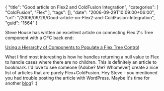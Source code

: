 {
	"title": "Good article on Flex2 and ColdFusion Integration",
	"categories": [
		"ColdFusion",
		"Flex"
	],
	"tags": [],
	"date": "2006-09-29T10:09:00+06:00",
	"url": "/2006/09/29/Good-article-on-Flex2-and-ColdFusion-Integration",
	"guid": "1564"
}

Steve House has written an excellent article on connecting Flex 2's Tree component with a CFC back end:

<a href="http://cyberdust.wordpress.com/2006/09/29/using-a-hierarchy-of-components-to-populate-a-flex-tree-control/">
Using a Hierarchy of Components to Populate a Flex Tree Control</a>

What I find most interesting is how he handles returning a null value to Flex to handle cases where there are no children. This is definitely an article to bookmark. I'd love to see someone (Adobe? Me? Whomever) create a nice list of articles that are purely Flex+ColdFusion.
Hey Steve - you mentioned you had trouble posting the article with WordPress. Maybe it's time for another <a href="http://www.blogcfc.com">blog</a>? :)